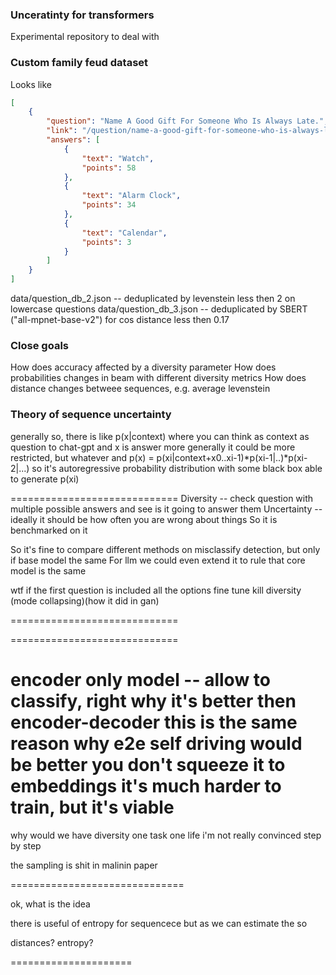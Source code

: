 ### Unceratinty for transformers
Experimental repository to deal with


### Custom family feud dataset

Looks like
```json
[
    {
        "question": "Name A Good Gift For Someone Who Is Always Late.",
        "link": "/question/name-a-good-gift-for-someone-who-is-always-late",
        "answers": [
            {
                "text": "Watch",
                "points": 58
            },
            {
                "text": "Alarm Clock",
                "points": 34
            },
            {
                "text": "Calendar",
                "points": 3
            }
        ]
    }
]
```

data/question_db_2.json -- deduplicated by levenstein less then 2 on lowercase questions
data/question_db_3.json -- deduplicated by SBERT ("all-mpnet-base-v2") for cos distance less then 0.17


### Close goals 
How does accuracy affected by a diversity parameter
How does probabilities changes in beam with different diversity metrics
How does distance changes betweee sequences, e.g. average levenstein


### Theory of sequence uncertainty
generally
so, there is like
p(x|context)
where you can think as context as question to chat-gpt and x is answer
more generally it could be more restricted, but whatever
and p(x) = p(xi|context+x0..xi-1)*p(xi-1|..)*p(xi-2|...)
so it's autoregressive probability distribution
with some black box able to generate p(xi)


=============================
Diversity -- check question with multiple possible answers and see is it going to answer them
Uncertainty -- ideally it should be how often you are wrong about things
So it is benchmarked on it

So it's fine to compare different methods on misclassify detection, but only if base model the same
For llm we could even extend it to rule that core model is the same

wtf if the first question is included all the options
fine tune kill diversity (mode collapsing)(how it did in gan)

=============================

=============================

encoder only model -- allow to classify, right
why it's better then encoder-decoder
this is the same reason why e2e self driving would be better
you don't squeeze it to embeddings
it's much harder to train, but it's viable
=============================

why would we have diversity
one task one life
i'm not really convinced
step by step

the sampling is shit in malinin paper

==============================

ok, what is the idea

there is useful of entropy for sequencece
but as we can estimate the sо

distances?
entropy?

=====================




